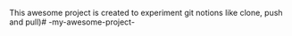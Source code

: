 This awesome project is created to experiment git notions like clone, push and pull)# -my-awesome-project-
